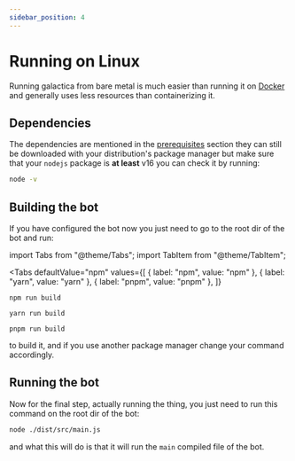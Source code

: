 ```yaml
---
sidebar_position: 4
---
```


# Running on Linux
Running galactica from bare metal is much easier than running it on [Docker](./running-docker.mdx) and generally uses less resources than containerizing it.

## Dependencies
The dependencies are mentioned in the [prerequisites](../intro.mdx) section they can still be downloaded with your distribution's package manager but make sure that your `nodejs` package is **at least** v16 you can check it by running:
```bash
node -v
```

## Building the bot
If you have configured the bot now you just need to go to the root dir of the bot and run:

import Tabs from "@theme/Tabs";
import TabItem from "@theme/TabItem";

<Tabs
  defaultValue="npm"
  values={[
    { label: "npm", value: "npm" },
    { label: "yarn", value: "yarn" },
    { label: "pnpm", value: "pnpm" },
  ]}
>
  <TabItem value="npm">

  ```shell
  npm run build
  ```

  </TabItem>

  <TabItem value="yarn">

  ```shell
  yarn run build
  ```

  </TabItem>

  <TabItem value="pnpm">

  ```shell
  pnpm run build
  ```

  </TabItem>
</Tabs>

to build it, and if you use another package manager change your command accordingly.

## Running the bot
Now for the final step, actually running the thing, you just need to run this command on the root dir of the bot:
```bash
node ./dist/src/main.js
```
and what this will do is that it will run the `main` compiled file of the bot.
